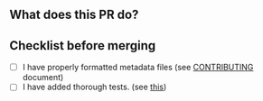 ## What does this PR do?


## Checklist before merging
- [ ] I have properly formatted metadata files (see [CONTRIBUTING](/graalvm/jvm-reachability-metadata/blob/master/CONTRIBUTING.md) document)
- [ ] I have added thorough tests. (see [this](/graalvm/jvm-reachability-metadata/blob/master/CONTRIBUTING.md#Tests))
